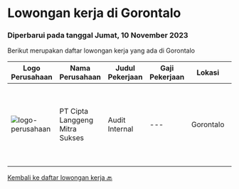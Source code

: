 
  # Lowongan kerja di Gorontalo

  ### Diperbarui pada tanggal Jumat, 10 November 2023

  Berikut merupakan daftar lowongan kerja yang ada di Gorontalo

  |Logo Perusahaan | Nama Perusahaan | Judul Pekerjaan | Gaji Pekerjaan | Lokasi | Deskripsi | Tanggal diunggah | Pranala |
  | -------------- | --------------- | --------------- | --------- | --------- | -------------- | ------- | ----------- |
  |![logo-perusahaan](https://i.ibb.co/sqvTCh9/112815900-stock-vector-no-image-available-icon-flat-vector.webp)|PT Cipta Langgeng Mitra Sukses|Audit Internal|---|Gorontalo|Kualifikasi  Pendidikan S1 Akuntansi Jujur disiplin dalam bekerja Memahami terkait audit internal Berpengalaman/Tidak berpengalaman Umur dibawah 28...|Jumat, 03 November 2023|https://www.jobstreet.co.id/id/job/audit-internal-4518690?token=0~37327643-4a05-49c9-8f2c-fce3f7cb4f2c&sectionRank=1&jobId=jobstreet-id-job-4518690|


  [Kembali ke daftar lowongan kerja 🔙](../README.md#daftar-lowongan-kerja)
  
